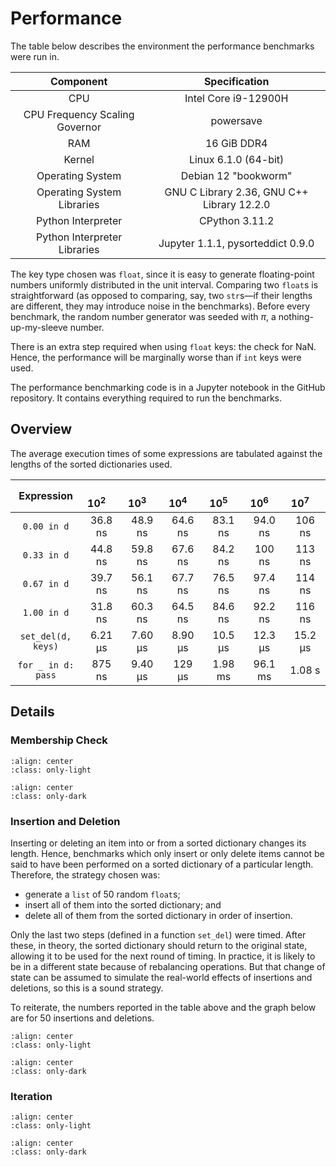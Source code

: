 # Performance

The table below describes the environment the performance benchmarks were run in.

| Component                      | Specification                              |
| :----------------------------: | :----------------------------------------: |
| CPU                            | Intel Core i9-12900H                       |
| CPU Frequency Scaling Governor | powersave                                  |
| RAM                            | 16 GiB DDR4                                |
| Kernel                         | Linux 6.1.0 (64-bit)                       |
| Operating System               | Debian 12 "bookworm"                       |
| Operating System Libraries     | GNU C Library 2.36, GNU C++ Library 12.2.0 |
| Python Interpreter             | CPython 3.11.2                             |
| Python Interpreter Libraries   | Jupyter 1.1.1, pysorteddict 0.9.0          |

The key type chosen was `float`, since it is easy to generate floating-point numbers uniformly distributed in the unit
interval. Comparing two `float`s is straightforward (as opposed to comparing, say, two `str`s—if their lengths are
different, they may introduce noise in the benchmarks). Before every benchmark, the random number generator was seeded
with _π_, a nothing-up-my-sleeve number.

There is an extra step required when using `float` keys: the check for NaN. Hence, the performance will be marginally
worse than if `int` keys were used.

<div class="notice">
The performance benchmarking code is in a Jupyter notebook in the GitHub repository. It contains everything required to
run the benchmarks.
</div>

## Overview

The average execution times of some expressions are tabulated against the lengths of the sorted dictionaries used.

| Expression         | &emsp;10<sup>2</sup>&emsp; | &emsp;10<sup>3</sup>&emsp; | &emsp;10<sup>4</sup>&emsp; | &emsp;10<sup>5</sup>&emsp; | &emsp;10<sup>6</sup>&emsp; | &emsp;10<sup>7</sup>&emsp; |
| :--------:         | :------------------------: | :------------------------: | :------------------------: | :------------------------: | :------------------------: | :------------------------: |
| `0.00 in d`        | 36.8 ns                    | 48.9 ns                    | 64.6 ns                    | 83.1 ns                    | 94.0 ns                    | 106 ns                     |
| `0.33 in d`        | 44.8 ns                    | 59.8 ns                    | 67.6 ns                    | 84.2 ns                    | 100 ns                     | 113 ns                     |
| `0.67 in d`        | 39.7 ns                    | 56.1 ns                    | 67.7 ns                    | 76.5 ns                    | 97.4 ns                    | 114 ns                     |
| `1.00 in d`        | 31.8 ns                    | 60.3 ns                    | 64.5 ns                    | 84.6 ns                    | 92.2 ns                    | 116 ns                     |
| `set_del(d, keys)` | 6.21 μs                    | 7.60 μs                    | 8.90 μs                    | 10.5 μs                    | 12.3 μs                    | 15.2 μs                    |
| `for _ in d: pass` | 875 ns                     | 9.40 μs                    | 129 μs                     | 1.98 ms                    | 96.1 ms                    | 1.08 s                     |

## Details

### Membership Check

```{image} _static/images/perf-contains-light.png
:align: center
:class: only-light
```

```{image} _static/images/perf-contains-dark.png
:align: center
:class: only-dark
```

### Insertion and Deletion

Inserting or deleting an item into or from a sorted dictionary changes its length. Hence, benchmarks which only insert
or only delete items cannot be said to have been performed on a sorted dictionary of a particular length. Therefore,
the strategy chosen was:

* generate a `list` of 50 random `float`s;
* insert all of them into the sorted dictionary; and
* delete all of them from the sorted dictionary in order of insertion.

Only the last two steps (defined in a function `set_del`) were timed. After these, in theory, the sorted dictionary
should return to the original state, allowing it to be used for the next round of timing. In practice, it is likely to
be in a different state because of rebalancing operations. But that change of state can be assumed to simulate the
real-world effects of insertions and deletions, so this is a sound strategy.

To reiterate, the numbers reported in the table above and the graph below are for 50 insertions and deletions.

```{image} _static/images/perf-setitem-light.png
:align: center
:class: only-light
```

```{image} _static/images/perf-setitem-dark.png
:align: center
:class: only-dark
```

### Iteration

```{image} _static/images/perf-iter-light.png
:align: center
:class: only-light
```

```{image} _static/images/perf-iter-dark.png
:align: center
:class: only-dark
```
